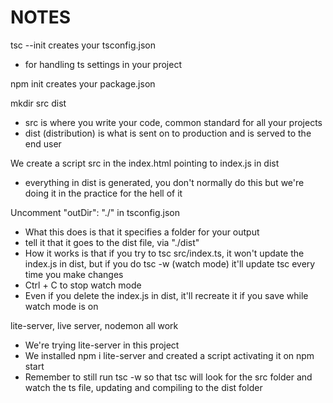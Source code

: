 # NOTES

tsc --init creates your tsconfig.json
- for handling ts settings in your project

npm init creates your package.json

mkdir src dist
- src is where you write your code, common standard for all your projects
- dist (distribution) is what is sent on to production and is served to the end user

We create a script src in the index.html pointing to index.js in dist
- everything in dist is generated, you don't normally do this but we're doing it in the practice for the hell of it

Uncomment "outDir": "./" in tsconfig.json
- What this does is that it specifies a folder for your output
- tell it that it goes to the dist file, via "./dist"
- How it works is that if you try to tsc src/index.ts, it won't update the index.js in dist, but if you do tsc -w (watch mode) it'll update tsc every time you make changes
- Ctrl + C to stop watch mode
- Even if you delete the index.js in dist, it'll recreate it if you save while watch mode is on

lite-server, live server, nodemon all work
- We're trying lite-server in this project
- We installed npm i lite-server and created a script activating it on npm start
- Remember to still run tsc -w so that tsc will look for the src folder and watch the ts file, updating and compiling to the dist folder